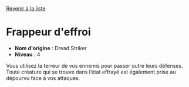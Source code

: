 [Revenir à la liste](..)

# Frappeur d'effroi

 * **Nom d'origine** : Dread Striker
 * **Niveau** : 4


<p>Vous utilisez la terreur de vos ennemis pour passer outre leurs défenses. Toute créature qui se trouve dans l’état effrayé est également prise au dépourvu face à vos attaques.</p>